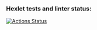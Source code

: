 ### Hexlet tests and linter status:
[![Actions Status](https://github.com/Vodochlebus/qa-engineer-project-84/actions/workflows/hexlet-check.yml/badge.svg)](https://github.com/Vodochlebus/qa-engineer-project-84/actions)